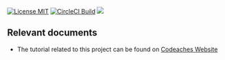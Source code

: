 [![License MIT][MIT badge]][MIT]
[![CircleCI Build][CircleCI badge]][CircleCI]
[![][Paypal Donate Img]][Paypal Donate Link]

## Relevant documents

- The tutorial related to this project can be found on [Codeaches Website]

[MIT badge]: https://img.shields.io/:license-MIT%202.0-blue.svg
[MIT]: https://opensource.org/licenses/mit-license.php

[Paypal Donate Img]: https://www.paypalobjects.com/en_US/i/btn/btn_donate_SM.gif
[Paypal Donate Link]: https://www.paypal.com/cgi-bin/webscr?cmd=_donations&business=FLER29DWAYJ58&currency_code=USD&source=url

[Codeaches Website]: https://codeaches.com

[CircleCI badge]: https://circleci.com/gh/codeaches/oauth2-authorization-and-resource-servers.svg?style=shield&circle-token=:circle-token
[CircleCI]: https://circleci.com/gh/codeaches/oauth2-authorization-and-resource-servers
